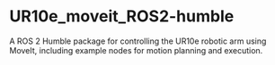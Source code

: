 # UR10e_moveit_ROS2-humble
 A ROS 2 Humble package for controlling the UR10e robotic arm using MoveIt, including example nodes for motion planning and execution.
